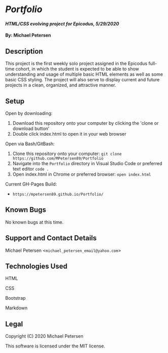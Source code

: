 # _Portfolio_

####  _HTML/CSS evolving project for Epicodus, 5/29/2020_

####  By: Michael Petersen

##  Description

This project is the first weekly solo project assigned in the Epicodus full-time cohort, in which the student is expected to be able to show understanding and usage of multiple basic HTML elements as well as some basic CSS styling. The project will also serve to display current and future projects in a clean, organized, and attractive manner.

##  Setup

Open by downloading:
1. Download this repository onto your computer by clicking the 'clone or download button'
2. Double click index.html to open it in your web browser

Open via Bash/GitBash:
1. Clone this repository onto your computer:
`git clone https://github.com/MPetersen89/Portfolio`
2. Navigate into the `Portfolio` directory in Visual Studio Code or preferred text editor
`code .`
3. Open index.html in Chrome or preferred browser:
`open index.html`

Current GH-Pages Build: 

- `https://mpetersen89.github.io/Portfolio/`

##  Known Bugs

No known bugs at this time.

##  Support and Contact Details

Michael Petersen <`michael_petersen_email@yahoo.com`>

##  Technologies Used

HTML

CSS

Bootstrap

Markdown

##  Legal

Copyright (C) 2020 Michael Petersen

This software is licensed under the MIT license.